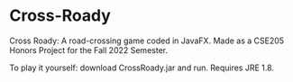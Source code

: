 # Cross-Roady
Cross Roady: A road-crossing game coded in JavaFX. Made as a CSE205 Honors Project for the Fall 2022 Semester.

To play it yourself: download CrossRoady.jar and run. Requires JRE 1.8.
